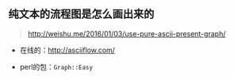 ## 纯文本的流程图是怎么画出来的

> http://weishu.me/2016/01/03/use-pure-ascii-present-graph/

* 在线的：http://asciiflow.com/

* perl的包：`Graph::Easy`